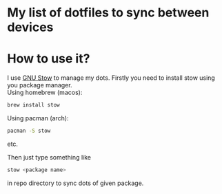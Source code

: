 # My list of dotfiles to sync between devices 

# How to use it?
I use [GNU Stow](https://www.gnu.org/software/stow/) to manage my dots. Firstly you need to install stow using you package manager.  
Using homebrew (macos):  
```bash
brew install stow
```  
Using pacman (arch):  
```bash
pacman -S stow
```  
etc.

Then just type something like  
```bash
stow <package name>
```  
in repo directory to sync dots of given package.

